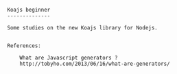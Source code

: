 

	Koajs beginner
	--------------

	Some studies on the new Koajs library for Nodejs.


	References:

		What are Javascript generators ?
		http://tobyho.com/2013/06/16/what-are-generators/

		